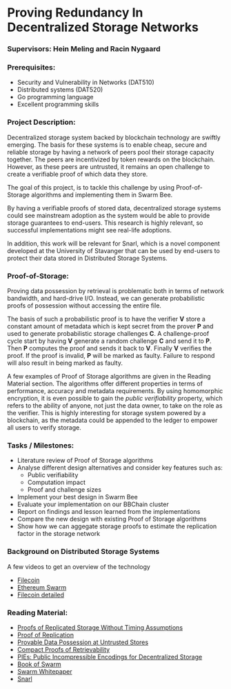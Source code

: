 # Proving Redundancy In Decentralized Storage Networks

### Supervisors: Hein Meling and Racin Nygaard

### Prerequisites: 
- Security and Vulnerability in Networks (DAT510)
- Distributed systems (DAT520)
- Go programming language
- Excellent programming skills

### Project Description: 

Decentralized storage system backed by blockchain technology are swiftly emerging.
The basis for these systems is to enable cheap, secure and reliable storage by having a network of peers pool their storage capacity together.
The peers are incentivized by token rewards on the blockchain.
However, as these peers are untrusted, it remains an open challenge to create a verifiable proof of which data they store.

The goal of this project, is to tackle this challenge by using Proof-of-Storage algorithms and implementing them in Swarm Bee.

By having a verifiable proofs of stored data, decentralized storage systems could see mainstream adoption as the system would be able to provide storage guarantees to end-users. This research is highly relevant, so successful implementations might see real-life adoptions.

In addition, this work will be relevant for Snarl, which is a novel component developed at the University of Stavanger that can be used by end-users to protect their data stored in Distributed Storage Systems.

### Proof-of-Storage: 

Proving data possession by retrieval is problematic both in terms of network bandwidth, and hard-drive I/O. Instead, we can generate probabilistic proofs of possession without accessing the entire file.

The basis of such a probabilistic proof is to have the verifier **V** store a constant amount of metadata which is kept secret from the prover **P** and used to generate probabilistic storage challenges **C**. A challenge-proof cycle start by having **V** generate a random challenge **C** and send it to **P**. Then **P** computes the proof and sends it back to **V**. Finally **V** verifies the proof. If the proof is invalid, **P** will be marked as faulty. Failure to respond will also result in being marked as faulty.

A few examples of Proof of Storage algorithms are given in the Reading Material section. The algorithms offer different properties in terms of performance, accuracy and metadata requirements. By using homomorphic encryption, it is even possible to gain the *public verifiability* property, which refers to the ability of anyone, not just the data owner, to take on the role as the verifier. This is highly interesting for storage system powered by a blockchain, as the metadata could be appended to the ledger to empower all users to verify storage.


### Tasks / Milestones: 
- Literature review of Proof of Storage algorithms
- Analyse different design alternatives and consider key features such as:
  - Public verifiability
  - Computation impact
  - Proof and challenge sizes
- Implement your best design in Swarm Bee
- Evaluate your implementation on our BBChain cluster
- Report on findings and lesson learned from the implementations
- Compare the new design with existing Proof of Storage algorithms
- Show how we can aggegate storage proofs to estimate the replication factor in the storage network

### Background on Distributed Storage Systems

A few videos to get an overview of the technology

- [Filecoin](https://www.youtube.com/watch?v=EClPAFPeXIQ)
- [Ethereum Swarm](https://www.youtube.com/watch?v=VgTZV471WFM)
- [Filecoin detailed](https://www.youtube.com/watch?v=P28aNAdZDi4)
  
### Reading Material: 
- [Proofs of Replicated Storage Without Timing Assumptions](https://eprint.iacr.org/2018/654.pdf)
- [Proof of Replication](https://filecoin.io/proof-of-replication.pdf)
- [Provable Data Possession at Untrusted Stores](https://eprint.iacr.org/2007/202.pdf)
- [Compact Proofs of Retrievability](https://eprint.iacr.org/2008/073.pdf)
- [PIEs: Public Incompressible Encodings for Decentralized Storage](https://eprint.iacr.org/2018/684.pdf)
- [Book of Swarm](https://www.ethswarm.org/The-Book-of-Swarm.pdf)
- [Swarm Whitepaper](https://www.ethswarm.org/swarm-whitepaper.pdf)
- [Snarl](##TODO)
